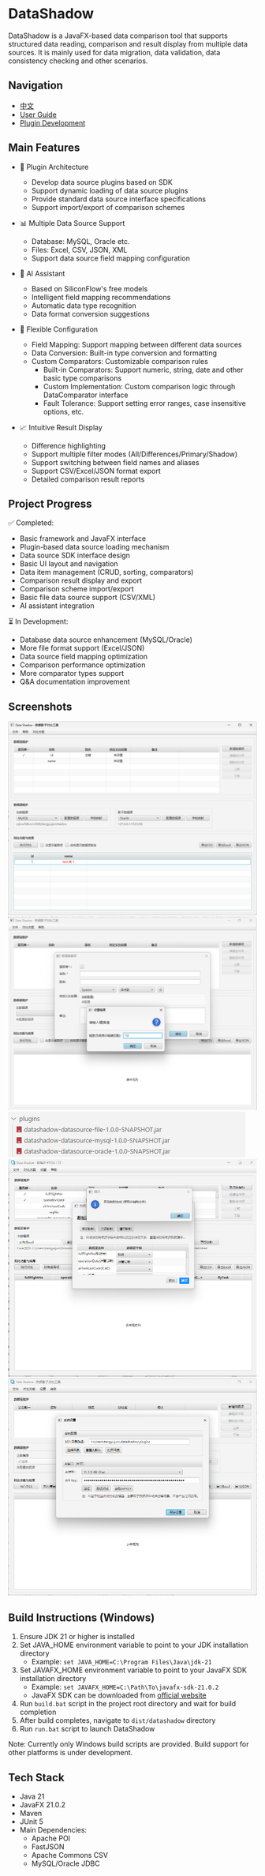 # DataShadow

DataShadow is a JavaFX-based data comparison tool that supports structured data reading, comparison and result display from multiple data sources. It is mainly used for data migration, data validation, data consistency checking and other scenarios.

## Navigation
- [中文](README.md)
- [User Guide](docs/使用说明.md)
- [Plugin Development](docs/插件开发.md)

## Main Features

- 🔌 Plugin Architecture
  - Develop data source plugins based on SDK 
  - Support dynamic loading of data source plugins
  - Provide standard data source interface specifications
  - Support import/export of comparison schemes

- 📊 Multiple Data Source Support
  - Database: MySQL, Oracle etc.
  - Files: Excel, CSV, JSON, XML
  - Support data source field mapping configuration

- 🤖 AI Assistant
  - Based on SiliconFlow's free models
  - Intelligent field mapping recommendations
  - Automatic data type recognition
  - Data format conversion suggestions

- 🔧 Flexible Configuration
  - Field Mapping: Support mapping between different data sources
  - Data Conversion: Built-in type conversion and formatting
  - Custom Comparators: Customizable comparison rules
    - Built-in Comparators: Support numeric, string, date and other basic type comparisons
    - Custom Implementation: Custom comparison logic through DataComparator interface
    - Fault Tolerance: Support setting error ranges, case insensitive options, etc.

- 📈 Intuitive Result Display
  - Difference highlighting
  - Support multiple filter modes (All/Differences/Primary/Shadow)
  - Support switching between field names and aliases
  - Support CSV/Excel/JSON format export
  - Detailed comparison result reports

## Project Progress

✅ Completed:
- Basic framework and JavaFX interface
- Plugin-based data source loading mechanism
- Data source SDK interface design
- Basic UI layout and navigation
- Data item management (CRUD, sorting, comparators)
- Comparison result display and export
- Comparison scheme import/export
- Basic file data source support (CSV/XML)
- AI assistant integration

⏳ In Development:
- Database data source enhancement (MySQL/Oracle)
- More file format support (Excel/JSON)
- Data source field mapping optimization
- Comparison performance optimization
- More comparator types support
- Q&A documentation improvement

## Screenshots

![Homepage](screenshots/homepage.png)
![Data Comparator](screenshots/data_comparator.png)
![Plugin Management](screenshots/plugins_demo.png)
![Data Item Mapping](screenshots/dataitem_mapping.png)
![System Settings](screenshots/system_setting.png)

## Build Instructions (Windows)

1. Ensure JDK 21 or higher is installed
2. Set JAVA_HOME environment variable to point to your JDK installation directory
   - Example: `set JAVA_HOME=C:\Program Files\Java\jdk-21`
3. Set JAVAFX_HOME environment variable to point to your JavaFX SDK installation directory
   - Example: `set JAVAFX_HOME=C:\Path\To\javafx-sdk-21.0.2`
   - JavaFX SDK can be downloaded from [official website](https://gluonhq.com/products/javafx/)
4. Run `build.bat` script in the project root directory and wait for build completion
5. After build completes, navigate to `dist/datashadow` directory
6. Run `run.bat` script to launch DataShadow

Note: Currently only Windows build scripts are provided. Build support for other platforms is under development.


## Tech Stack

- Java 21
- JavaFX 21.0.2
- Maven
- JUnit 5
- Main Dependencies:
  - Apache POI
  - FastJSON
  - Apache Commons CSV
  - MySQL/Oracle JDBC
